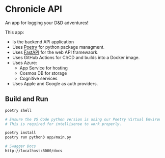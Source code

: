 # Chronicle API

An app for logging your D&D adventures!

This app:

- Is the backend API application
- Uses [Poetry](https://python-poetry.org/docs/basic-usage/) for python package managment.
- Uses [FastAPI](https://fastapi.tiangolo.com) for the web API framewaork.
- Uses GitHub Actions for CI/CD and builds into a Docker image.
- Uses Azure:
  - App Service for hosting
  - Cosmos DB for storage
  - Cognitive services
- Uses Apple and Google as auth providers.

## Build and Run

```bash
poetry shell

# Ensure the VS Code python version is using our Poetry Virtual Environment. Check bottom right.
# This is required for intellisense to work properly.

poetry install
poetry run python3 app/main.py

# Swagger Docs
http://localhost:8000/docs
```
